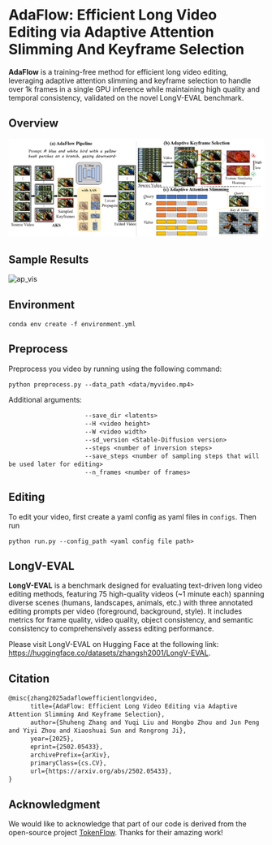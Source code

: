# AdaFlow: Efficient Long Video Editing via Adaptive Attention Slimming And Keyframe Selection

**AdaFlow** is a training-free method for efficient long video editing, leveraging adaptive attention slimming and keyframe selection to handle over 1k frames in a single GPU inference while maintaining high quality and temporal consistency, validated on the novel LongV-EVAL benchmark.

## Overview

![framework](README.assets/framework.png)

## Sample Results

![ap_vis](README.assets/ap_vis.png)

## Environment

```text
conda env create -f environment.yml
```

## Preprocess

Preprocess you video by running using the following command:

```
python preprocess.py --data_path <data/myvideo.mp4>
```

Additional arguments:

```
                     --save_dir <latents>
                     --H <video height>
                     --W <video width>
                     --sd_version <Stable-Diffusion version>
                     --steps <number of inversion steps>
                     --save_steps <number of sampling steps that will be used later for editing>
                     --n_frames <number of frames>
```

## Editing

To edit your video, first create a yaml config as yaml files in `configs`. Then run

```
python run.py --config_path <yaml config file path>
```

## LongV-EVAL

**LongV-EVAL** is a benchmark designed for evaluating text-driven long video editing methods, featuring 75 high-quality videos (~1 minute each) spanning diverse scenes (humans, landscapes, animals, etc.) with three annotated editing prompts per video (foreground, background, style). It includes metrics for frame quality, video quality, object consistency, and semantic consistency to comprehensively assess editing performance.

Please visit LongV-EVAL on Hugging Face at the following link: https://huggingface.co/datasets/zhangsh2001/LongV-EVAL.

## Citation

```
@misc{zhang2025adaflowefficientlongvideo,
      title={AdaFlow: Efficient Long Video Editing via Adaptive Attention Slimming And Keyframe Selection}, 
      author={Shuheng Zhang and Yuqi Liu and Hongbo Zhou and Jun Peng and Yiyi Zhou and Xiaoshuai Sun and Rongrong Ji},
      year={2025},
      eprint={2502.05433},
      archivePrefix={arXiv},
      primaryClass={cs.CV},
      url={https://arxiv.org/abs/2502.05433}, 
}
```

## Acknowledgment

We would like to acknowledge that part of our code is derived from the open-source project [TokenFlow](https://github.com/omerbt/TokenFlow). Thanks for their amazing work!